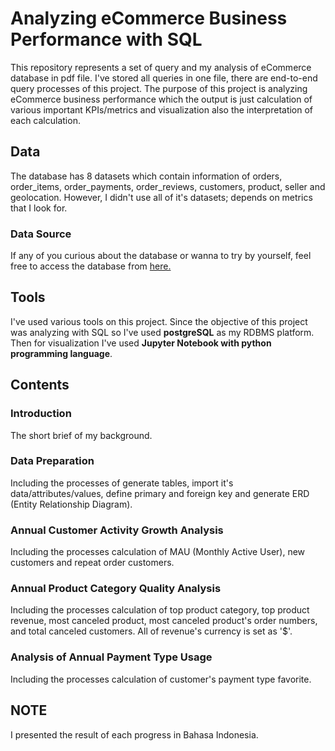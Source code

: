 # Analyzing eCommerce Business Performance with SQL
This repository represents a set of query and my analysis of eCommerce database in pdf file. I've stored all queries in one file, there are end-to-end query processes of this project. The purpose of this project is analyzing eCommerce business performance which the output is just calculation of various important KPIs/metrics and visualization also the interpretation of each calculation.
## Data
The database has 8 datasets which contain information of orders, order_items, order_payments, order_reviews, customers, product, seller and geolocation. However, I didn't use all of it's datasets; depends on metrics that I look for. 
### Data Source
If any of you curious about the database or wanna to try by yourself, feel free to access the database from [here.](https://drive.google.com/file/d/1kTAm3Va5oIaW2WazncRuVtgJkQhPELCx/view?usp=sharing)
## Tools
I've used various tools on this project. Since the objective of this project was analyzing with SQL so I've used **postgreSQL** as my RDBMS platform. Then for visualization I've used **Jupyter Notebook with python programming language**.
## Contents
### **Introduction**
The short brief of my background.
### **Data Preparation**
Including the processes of generate tables, import it's data/attributes/values, define primary and foreign key and generate ERD (Entity Relationship Diagram).
### **Annual Customer Activity Growth Analysis**
Including the processes calculation of MAU (Monthly Active User), new customers and repeat order customers.
### **Annual Product Category Quality Analysis**
Including the processes calculation of top product category, top product revenue, most canceled product, most canceled product's order numbers, and total canceled customers. All of revenue's currency is set as '$'.
### **Analysis of Annual Payment Type Usage**
Including the processes calculation of customer's payment type favorite.
## NOTE
I presented the result of each progress in Bahasa Indonesia.
